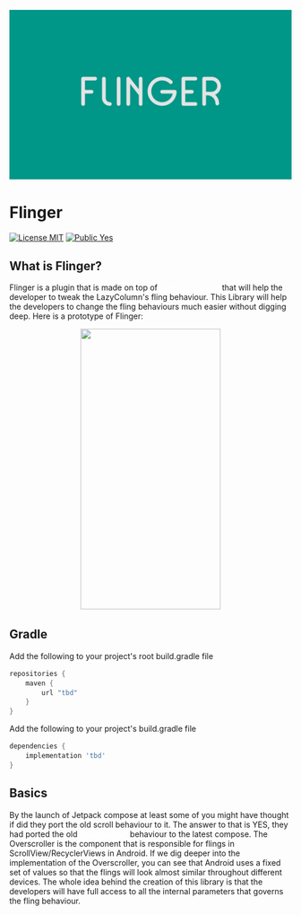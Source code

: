 <p align="center">
  <img src="https://github.com/iamjosephmj/flinger/blob/develop/repo-media/flinger.jpeg" />
</p>

# Flinger

[![License MIT](https://img.shields.io/badge/License-MIT-blue.svg?style=flat)]()
[![Public Yes](https://img.shields.io/badge/Public-yes-green.svg?style=flat)]()

## What is Flinger?

<p>

Flinger is a plugin that is made on top
of <a style = "color: white" href ="https://developer.android.com/jetpack/compose">`jetpack compose`</a>
that will help the developer to tweak the LazyColumn's fling behaviour. This Library will help the
developers to change the fling behaviours much easier without digging deep. Here is a prototype of
Flinger:
</p>

<p align="center">
  <img src="https://github.com/iamjosephmj/flinger/blob/develop/repo-media/flinger-demo.gif" 
     width="250" 
     height="500" 
    />
</p>

## Gradle

Add the following to your project's root build.gradle file

```groovy
repositories {
    maven {
        url "tbd"
    }
}
```

Add the following to your project's build.gradle file

```groovy
dependencies {
    implementation 'tbd'
}
```

## Basics

<p>

By the launch of Jetpack compose at least some of you might have thought if did they port the old 
scroll behaviour to it. The answer to that is YES, they had ported the old 
<a style = "color: white" href ="https://developer.android.com/reference/android/widget/OverScroller">`Overscroller`</a> behaviour 
to the latest compose. The Overscroller is the component that is responsible for flings in 
ScrollView/RecyclerViews in Android. If we dig deeper into the implementation of the Overscroller, 
you can see that Android uses a fixed set of values so that the flings will look almost similar 
throughout different devices. The whole idea behind the creation of this library is that the 
developers will have full access to all the internal parameters that governs the fling behaviour.
</p>



